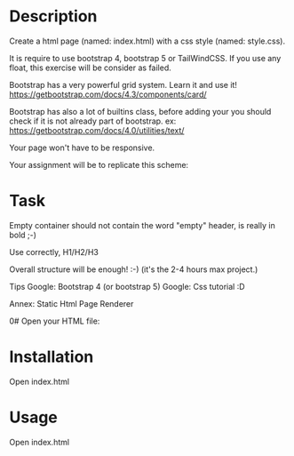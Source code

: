 # Description

Create a html page (named: index.html) with a css style (named: style.css).

It is require to use bootstrap 4, bootstrap 5 or TailWindCSS. If you use any float, this exercise will be consider as failed.

Bootstrap has a very powerful grid system. Learn it and use it! https://getbootstrap.com/docs/4.3/components/card/

Bootstrap has also a lot of builtins class, before adding your you should check if it is not already part of bootstrap. ex: https://getbootstrap.com/docs/4.0/utilities/text/

Your page won't have to be responsive.

Your assignment will be to replicate this scheme:

# Task

Empty container should not contain the word "empty" header, is really in bold ;-)

Use correctly, H1/H2/H3

Overall structure will be enough! :-) (it's the 2-4 hours max project.)

Tips Google: Bootstrap 4 (or bootstrap 5) Google: Css tutorial :D

Annex: Static Html Page Renderer

0# Open your HTML file:

# Installation
Open index.html

# Usage
Open index.html
